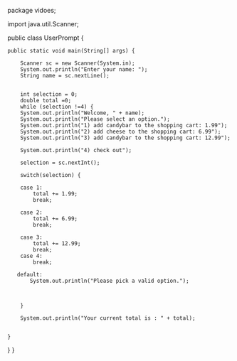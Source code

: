 
package vidoes;

import java.util.Scanner;

public class UserPrompt {

	public static void main(String[] args) {
		
		Scanner sc = new Scanner(System.in);
		System.out.println("Enter your name: ");
		String name = sc.nextLine();
		
		
		int selection = 0;
		double total =0;
		while (selection !=4) {
		System.out.println("Welcome, " + name);
		System.out.println("Please select an option.");
        System.out.println("1) add candybar to the shopping cart: 1.99");
        System.out.println("2) add cheese to the shopping cart: 6.99");
        System.out.println("3) add candybar to the shopping cart: 12.99");
        
        System.out.println("4) check out");
        
        selection = sc.nextInt();
        
        switch(selection) {
        
        case 1:
        	total += 1.99;
        	break;
        	
        case 2:
        	total += 6.99;
        	break;
        	
        case 3:
        	total += 12.99;
        	break;
        case 4:
        	break;
        	
       default:
    	   System.out.println("Please pick a valid option.");
    	   
       
        	
        }

        System.out.println("Your current total is : " + total);
		
		
	}

}
}
